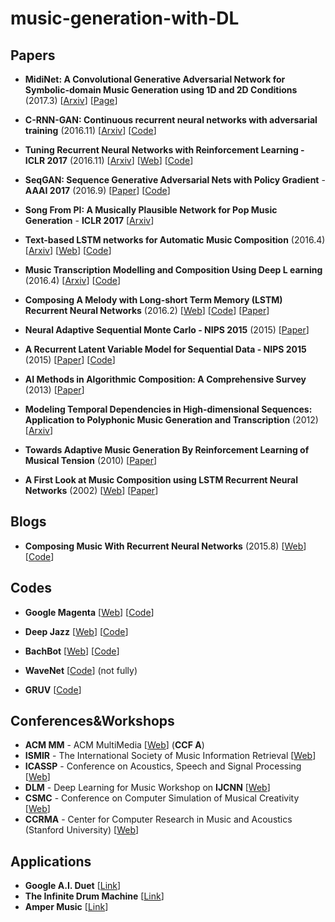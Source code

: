 # music-generation-with-DL

## Papers

- **MidiNet: A Convolutional Generative Adversarial Network for Symbolic-domain Music Generation using 1D and 2D Conditions** (2017.3) [[Arxiv](https://arxiv.org/abs/1703.10847)] [[Page](https://richardyang40148.github.io/TheBlog/midinet_arxiv_demo.html)] 


- **C-RNN-GAN: Continuous recurrent neural networks with adversarial training** (2016.11) [[Arxiv](https://arxiv.org/abs/1611.09904)] [[Code](https://github.com/olofmogren/c-rnn-gan)]

- **Tuning Recurrent Neural Networks with Reinforcement Learning - ICLR 2017** (2016.11) [[Arxiv](https://arxiv.org/pdf/1611.02796v2.pdf)] [[Web](https://magenta.tensorflow.org/2016/11/09/tuning-recurrent-networks-with-reinforcement-learning)] [[Code](https://github.com/tensorflow/magenta/tree/master/magenta/models/rl_tuner)]

- **SeqGAN: Sequence Generative Adversarial Nets with Policy Gradient** - **AAAI 2017** (2016.9) [[Paper](http://www.aaai.org/ocs/index.php/AAAI/AAAI17/paper/download/14344/14489)] [[Code](https://github.com/LantaoYu/SeqGAN)]

- **Song From PI: A Musically Plausible Network for Pop Music Generation** - **ICLR 2017** [[Arxiv](https://arxiv.org/pdf/1611.03477.pdf)]

- **Text-based LSTM networks for Automatic Music Composition** (2016.4) [[Arxiv](https://arxiv.org/abs/1604.05358#)] [[Web](https://keunwoochoi.wordpress.com/2016/02/23/lstmetallica/)] [[Code](https://github.com/keunwoochoi/LSTMetallica)]

- **Music Transcription Modelling and Composition Using Deep L    earning** (2016.4) [[Arxiv](https://arxiv.org/pdf/1604.08723.pdf)] [[Code](https://github.com/IraKorshunova/folk-rnn)]

- **Composing A Melody with Long-short Term Memory (LSTM) Recurrent Neural Networks** (2016.2) [[Web](http://konstilackner.github.io/LSTM-RNN-Melody-Composer-Website/)] [[Code](https://github.com/konstilackner/LSTM-RNN-Melody-Composer)] [[Paper](http://konstilackner.github.io/LSTM-RNN-Melody-Composer-Website/Thesis_final01.pdf)]

- **Neural Adaptive Sequential Monte Carlo - NIPS 2015** (2015) [[Paper](http://papers.nips.cc/paper/5961-neural-adaptive-sequential-monte-carlo.pdf)]

- **A Recurrent Latent Variable Model for Sequential Data - NIPS 2015** (2015) [[Paper](http://papers.nips.cc/paper/5653-a-recurrent-latent-variable-model-for-sequential-data.pdf)] [[Code](https://github.com/jych/nips2015_vrnn)]

- **AI Methods in Algorithmic Composition: A Comprehensive Survey** (2013) [[Paper](http://www.jair.org/media/3908/live-3908-7454-jair.pdf)]

- **Modeling Temporal Dependencies in High-dimensional Sequences: Application to Polyphonic Music Generation and Transcription** (2012) [[Arxiv](https://arxiv.org/ftp/arxiv/papers/1206/1206.6392.pdf)] 

- **Towards Adaptive Music Generation By Reinforcement Learning of Musical Tension** (2010) [[Paper](https://ccrma.stanford.edu/~slegroux/affect/pubs/SMC2010.pdf)]

- **A First Look at Music Composition using LSTM Recurrent Neural Networks** (2002) [[Web](http://www.iro.umontreal.ca/~eckdoug/blues/index.html)] [[Paper](http://www.iro.umontreal.ca/~eckdoug/blues/IDSIA-07-02.pdf)]

## Blogs

- **Composing Music With Recurrent Neural Networks** (2015.8) [[Web](http://www.hexahedria.com/2015/08/03/composing-music-with-recurrent-neural-networks/)] [[Code](https://github.com/hexahedria/biaxial-rnn-music-composition)]

## Codes

-  **Google Magenta** [[Web](https://magenta.tensorflow.org/welcome-to-magenta)] [[Code](https://github.com/tensorflow/magenta)] 

- **Deep Jazz**  [[Web](https://deepjazz.io/)] [[Code](https://deepjazz.io/)]

- **BachBot** [[Web](http://bachbot.com/)] [[Code](https://github.com/feynmanliang/bachbot/)]
- **WaveNet** [[Code](https://github.com/ibab/tensorflow-wavenet)] (not fully)
- **GRUV** [[Code](https://github.com/MattVitelli/GRUV)]

## Conferences&Workshops

- **ACM MM** - ACM MultiMedia [[Web](http://www.acmmm.org/2017)] (**CCF A**)
- **ISMIR** - The International Society of Music Information Retrieval [[Web](http://www.ismir.net/)]
- **ICASSP** - Conference on Acoustics, Speech and Signal Processing [[Web](http://www.ieee-icassp2017.org/)]
- **DLM** - Deep Learning for Music Workshop on **IJCNN**  [[Web](http://dorienherremans.com/dlm2017/)]
- **CSMC** - Conference on Computer Simulation of Musical  Creativity [[Web](https://csmc2016.wordpress.com/)]
- **CCRMA** - Center for Computer Research in Music and Acoustics (Stanford University) [[Web](https://ccrma.stanford.edu/)]

## Applications

- **Google A.I. Duet** [[Link](https://aiexperiments.withgoogle.com/ai-duet)]
- **The Infinite Drum Machine** [[Link](https://aiexperiments.withgoogle.com/drum-machine)]
- **Amper Music** [[Link](https://www.ampermusic.com/app#/)]
